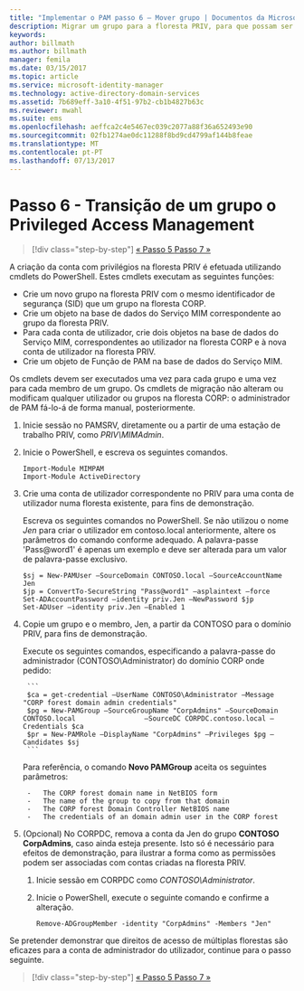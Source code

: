 ```yaml
---
title: "Implementar o PAM passo 6 – Mover grupo | Documentos da Microsoft"
description: Migrar um grupo para a floresta PRIV, para que possam ser geridos com Privilege Access Management.
keywords: 
author: billmath
ms.author: billmath
manager: femila
ms.date: 03/15/2017
ms.topic: article
ms.service: microsoft-identity-manager
ms.technology: active-directory-domain-services
ms.assetid: 7b689eff-3a10-4f51-97b2-cb1b4827b63c
ms.reviewer: mwahl
ms.suite: ems
ms.openlocfilehash: aeffca2c4e5467ec039c2077a88f36a652493e90
ms.sourcegitcommit: 02fb1274ae0dc11288f8bd9cd4799af144b8feae
ms.translationtype: MT
ms.contentlocale: pt-PT
ms.lasthandoff: 07/13/2017
---
```

# <a name="step-6--transition-a-group-to-privileged-access-management"></a>Passo 6 - Transição de um grupo o Privileged Access Management

>[!div class="step-by-step"]
[« Passo 5 ](step-5-establish-trust-between-priv-corp-forests.md)
[Passo 7 »](step-7-elevate-user-access.md)

A criação da conta com privilégios na floresta PRIV é efetuada utilizando cmdlets do PowerShell. Estes cmdlets executam as seguintes funções:

- Crie um novo grupo na floresta PRIV com o mesmo identificador de segurança (SID) que um grupo na floresta CORP.  
- Crie um objeto na base de dados do Serviço MIM correspondente ao grupo da floresta PRIV.  
- Para cada conta de utilizador, crie dois objetos na base de dados do Serviço MIM, correspondentes ao utilizador na floresta CORP e à nova conta de utilizador na floresta PRIV.  
- Crie um objeto de Função de PAM na base de dados do Serviço MIM.  

Os cmdlets devem ser executados uma vez para cada grupo e uma vez para cada membro de um grupo. Os cmdlets de migração não alteram ou modificam qualquer utilizador ou grupos na floresta CORP: o administrador de PAM fá-lo-á de forma manual, posteriormente.

1. Inicie sessão no PAMSRV, diretamente ou a partir de uma estação de trabalho PRIV, como *PRIV\MIMAdmin*.

2.  Inicie o PowerShell, e escreva os seguintes comandos.

    ```
    Import-Module MIMPAM
    Import-Module ActiveDirectory
    ```

3.  Crie uma conta de utilizador correspondente no PRIV para uma conta de utilizador numa floresta existente, para fins de demonstração.

    Escreva os seguintes comandos no PowerShell.  Se não utilizou o nome *Jen* para criar o utilizador em contoso.local anteriormente, altere os parâmetros do comando conforme adequado. A palavra-passe 'Pass@word1' é apenas um exemplo e deve ser alterada para um valor de palavra-passe exclusivo.

    ```
    $sj = New-PAMUser –SourceDomain CONTOSO.local –SourceAccountName Jen
    $jp = ConvertTo-SecureString "Pass@word1" –asplaintext –force
    Set-ADAccountPassword –identity priv.Jen –NewPassword $jp
    Set-ADUser –identity priv.Jen –Enabled 1
    ```

4. Copie um grupo e o membro, Jen, a partir da CONTOSO para o domínio PRIV, para fins de demonstração.

    Execute os seguintes comandos, especificando a palavra-passe do administrador (CONTOSO\Administrator) do domínio CORP onde pedido:

        ```
        $ca = get-credential –UserName CONTOSO\Administrator –Message "CORP forest domain admin credentials"
        $pg = New-PAMGroup –SourceGroupName "CorpAdmins" –SourceDomain CONTOSO.local                 –SourceDC CORPDC.contoso.local –Credentials $ca
        $pr = New-PAMRole –DisplayName "CorpAdmins" –Privileges $pg –Candidates $sj
        ```

    Para referência, o comando **Novo PAMGroup** aceita os seguintes parâmetros:

        -   The CORP forest domain name in NetBIOS form  
        -   The name of the group to copy from that domain  
        -   The CORP forest Domain Controller NetBIOS name  
        -   The credentials of an domain admin user in the CORP forest  

5.  (Opcional) No CORPDC, remova a conta da Jen do grupo **CONTOSO CorpAdmins**, caso ainda esteja presente.  Isto só é necessário para efeitos de demonstração, para ilustrar a forma como as permissões podem ser associadas com contas criadas na floresta PRIV.

    1.  Inicie sessão em CORPDC como *CONTOSO\Administrator*.

    2.  Inicie o PowerShell, execute o seguinte comando e confirme a alteração.

        ```
        Remove-ADGroupMember -identity "CorpAdmins" -Members "Jen"
        ```


Se pretender demonstrar que direitos de acesso de múltiplas florestas são eficazes para a conta de administrador do utilizador, continue para o passo seguinte.

>[!div class="step-by-step"]
[« Passo 5 ](step-5-establish-trust-between-priv-corp-forests.md)
[Passo 7 »](step-7-elevate-user-access.md)
